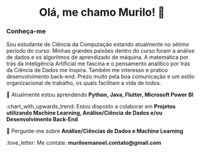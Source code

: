 <h1 align="center">Olá, me chamo Murilo! 👋 </h1>
<h3 align="left">Conheça-me</h3>

<p align="left">
Sou estudante de Ciência da Computação estando atualmente no sétimo período do curso. Minhas grandes paixões dentro do curso foram a análise de dados e os algoritmos de aprendizado de máquina. A matemática por trás da Inteligência Artificial me fascina e o pensamento analítico por trás da Ciência de Dados me inspira. Também me interesso e pratico desenvolvimento back-end. Prezo muito pela boa comunicação e um estilo organizacional de trabalho, os quais facilitam a vida de todos.  
</p>

<p align="left">
  🔭 Atualmente estou aprendendo <strong> Python, Java, Flutter, Microsoft Power BI</strong>
</p>

<p align="left">
  :chart_with_upwards_trend: Estou disposto a colaborar em <strong>Projetos utilizando Machine Learning, Análise/Ciência de Dados e/ou Desenvolvimento Back-End </strong>
</p>

<p align="left">
  💬 Pergunte-me sobre <strong>Análise/Ciências de Dados e Machine Learning</strong>
</p>

<p align="left">
  :love_letter: Me contate: <strong>muriloemanoel.contato@gmail.com</strong>
</p>


<!--
**supertecode/supertecode** is a ✨ _special_ ✨ repository because its `README.md` (this file) appears on your GitHub profile.

Here are some ideas to get you started:

- 🔭 I’m currently working on ...
- 🌱 I’m currently learning ...
- 👯 I’m looking to collaborate on ...
- 🤔 I’m looking for help with ...
- 💬 Ask me about ...
- 📫 How to reach me: ...
- 😄 Pronouns: ...
- ⚡ Fun fact: ...
-->
